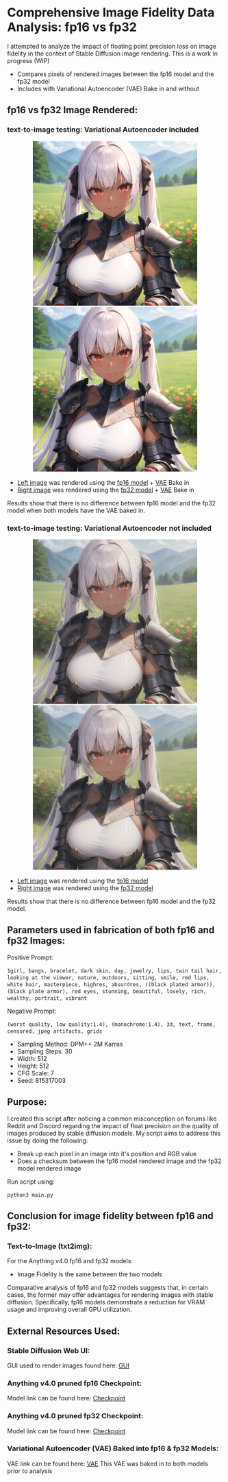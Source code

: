 # Comprehensive Image Fidelity Data Analysis: fp16 vs fp32

I attempted to analyze the impact of floating point precision loss on image fidelity in the context of Stable Diffusion image rendering. This is a work in progress (WIP)
* Compares pixels of rendered images between the fp16 model and the fp32 model
* Includes with Variational Autoencoder (VAE) Bake in and without

## fp16 vs fp32 Image Rendered:

### text-to-image testing: Variational Autoencoder included

<p align="center">
  <img src="input/anything-v4.0-pruned-fp16-vae.png" alt="White-Haired Warrior Princess" width="384" height="384">
  <img src="input/anything-v4.0-pruned-fp32-vae.png" alt="White-Haired Warrior Princess" width="384" height="384">
</p>

- [Left image](https://github.com/azher-alnabi/stable-diffusion-float-point-analysis/blob/main/input/anything-v4.0-pruned-fp16-vae.png) was rendered using the [fp16 model](https://huggingface.co/andite/anything-v4.0/blob/main/anything-v4.0-pruned-fp16.ckpt) + [VAE](https://huggingface.co/andite/anything-v4.0/blob/main/anything-v4.0.vae.pt) Bake in
- [Right image](https://github.com/azher-alnabi/stable-diffusion-float-point-analysis/blob/main/input/anything-v4.0-pruned-fp32-vae.png) was rendered using the [fp32 model](https://huggingface.co/andite/anything-v4.0/blob/main/anything-v4.0-pruned-fp32.ckpt) + [VAE](https://huggingface.co/andite/anything-v4.0/blob/main/anything-v4.0.vae.pt) Bake in

Results show that there is no difference between fp16 model and the fp32 model when both models have the VAE baked in.

### text-to-image testing: Variational Autoencoder not included

<p align="center">
  <img src="input/anything-v4.0-pruned-fp16.png" alt="White-Haired Warrior Princess" width="384" height="384">
  <img src="input/anything-v4.0-pruned-fp32.png" alt="White-Haired Warrior Princess" width="384" height="384">
</p>

- [Left image](https://github.com/azher-alnabi/stable-diffusion-float-point-analysis/blob/main/input/anything-v4.0-pruned-fp16.png) was rendered using the [fp16 model](https://huggingface.co/andite/anything-v4.0/blob/main/anything-v4.0-pruned-fp16.ckpt)
- [Right image](https://github.com/azher-alnabi/stable-diffusion-float-point-analysis/blob/main/input/anything-v4.0-pruned-fp32.png) was rendered using the [fp32 model](https://huggingface.co/andite/anything-v4.0/blob/main/anything-v4.0-pruned-fp32.ckpt)

Results show that there is no difference between fp16 model and the fp32 model.

## Parameters used in fabrication of both fp16 and fp32 Images:

Positive Prompt:
```
1girl, bangs, bracelet, dark skin, day, jewelry, lips, twin tail hair, looking at the viewer, nature, outdoors, sitting, smile, red lips, white hair, masterpiece, highres, absurdres, ((black plated armor)), (black plate armor), red eyes, stunning, beautiful, lovely, rich, wealthy, portrait, vibrant
```

Negative Prompt:
```
(worst quality, low quality:1.4), (monochrome:1.4), 3d, text, frame, censored, jpeg artifacts, grids
```

* Sampling Method: DPM++ 2M Karras
* Sampling Steps: 30
* Width: 512
* Height: 512
* CFG Scale: 7
* Seed: 815317003

## Purpose:

I created this script after noticing a common misconception on forums like Reddit and Discord regarding the impact of float precision on the quality of images produced by stable diffusion models. My script aims to address this issue by doing the following:
* Break up each pixel in an image into it's position and RGB value
* Does a checksum between the fp16 model rendered image and the fp32 model rendered image

Run script using:
```
python3 main.py
```

## Conclusion for image fidelity between fp16 and fp32:

### Text-to-Image (txt2img):

For the Anything v4.0 fp16 and fp32 models:
* Image Fidelity is the same between the two models

Comparative analysis of fp16 and fp32 models suggests that, in certain cases, the former may offer advantages for rendering images with stable diffusion. Specifically, fp16 models demonstrate a reduction for VRAM usage and improving overall GPU utilization.

## External Resources Used:

### Stable Diffusion Web UI:

GUI used to render images found here: [GUI](https://github.com/AUTOMATIC1111/stable-diffusion-webui)

### Anything v4.0 pruned fp16 Checkpoint:

Model link can be found here: [Checkpoint](https://huggingface.co/andite/anything-v4.0/blob/main/anything-v4.0-pruned-fp16.ckpt)

### Anything v4.0 pruned fp32 Checkpoint:

Model link can be found here: [Checkpoint](https://huggingface.co/andite/anything-v4.0/blob/main/anything-v4.0-pruned-fp32.ckpt)

### Variational Autoencoder (VAE) Baked into fp16 & fp32 Models:

VAE link can be found here: [VAE](https://huggingface.co/andite/anything-v4.0/blob/main/anything-v4.0.vae.pt)
This VAE was baked in to both models prior to analysis